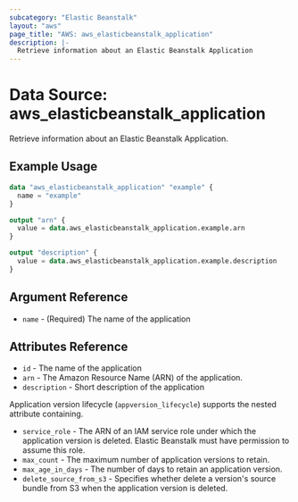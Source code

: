 ```yaml
---
subcategory: "Elastic Beanstalk"
layout: "aws"
page_title: "AWS: aws_elasticbeanstalk_application"
description: |-
  Retrieve information about an Elastic Beanstalk Application
---
```


# Data Source: aws_elasticbeanstalk_application

Retrieve information about an Elastic Beanstalk Application.

## Example Usage

```terraform
data "aws_elasticbeanstalk_application" "example" {
  name = "example"
}

output "arn" {
  value = data.aws_elasticbeanstalk_application.example.arn
}

output "description" {
  value = data.aws_elasticbeanstalk_application.example.description
}
```

## Argument Reference

* `name` - (Required) The name of the application

## Attributes Reference

* `id` - The name of the application
* `arn` - The Amazon Resource Name (ARN) of the application.
* `description` - Short description of the application

Application version lifecycle (`appversion_lifecycle`) supports the nested attribute containing.

* `service_role` - The ARN of an IAM service role under which the application version is deleted.  Elastic Beanstalk must have permission to assume this role.
* `max_count` - The maximum number of application versions to retain.
* `max_age_in_days` - The number of days to retain an application version.
* `delete_source_from_s3` - Specifies whether delete a version's source bundle from S3 when the application version is deleted.
